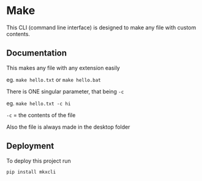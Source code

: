 
# Make

This CLI (command line interface) is designed to make any file with custom contents.


## Documentation

This makes any file with any extension easily

eg. ```make hello.txt``` or ```make hello.bat```

There is ONE singular parameter, that being ```-c```

eg. ```make hello.txt -c hi```

```-c``` = the contents of the file

Also the file is always made in the desktop folder


## Deployment

To deploy this project run

```pip install mkxcli```

